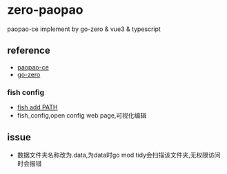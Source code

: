# zero-paopao

paopao-ce implement by go-zero & vue3 & typescript

## reference

- [paopao-ce](https://github.com/rocboss/paopao-ce)
- [go-zero](https://github.com/zeromicro/go-zero)

### fish config

- [fish add PATH](https://blog.csdn.net/yangxiang92/article/details/20057975)
- fish_config,open config web page,可视化编辑

## issue

- 数据文件夹名称改为.data,为data时go mod tidy会扫描该文件夹,无权限访问时会报错
